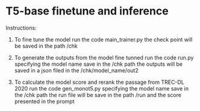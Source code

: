 # T5-base finetune and inference

Instructions:

1) To fine tune the model
run the code main_trainer.py
the check point will be saved in the path /chk

2) To generate the outputs from the model fine tunned
run the code run.py specifying the model name save in the /chk path
the outputs will be saved in a json filed in the /chk/model_name/out2

3) To calculate the model score and rerank the passage from TREC-DL 2020
run the code gen_monot5.py specifying the model name save in the /chk path
the run file will be save in the path /run and the score presented in the prompt
